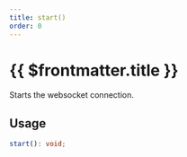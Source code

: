 ```yaml
---
title: start()
order: 0
---
```


# {{ $frontmatter.title }}

Starts the websocket connection.

## Usage

```ts
start(): void;
```

